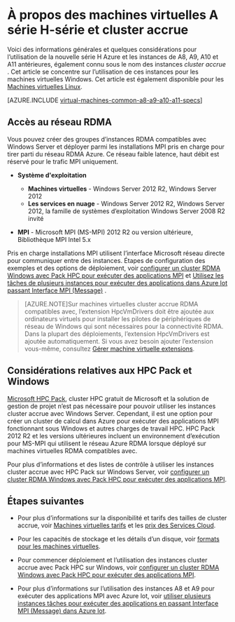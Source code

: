 <properties
 pageTitle="À propos des machines virtuelles cluster accrue avec Windows | Microsoft Azure"
 description="Obtenir des informations générales et considérations pour l’utilisation de la taille de cluster accrue H-série et A8, A9, A10 et A11 Azure machines virtuelles Windows et cloud services"
 services="virtual-machines-windows, cloud-services"
 documentationCenter=""
 authors="dlepow"
 manager="timlt"
 editor=""
 tags="azure-resource-manager,azure-service-management"/>
<tags
ms.service="virtual-machines-windows"
 ms.devlang="na"
 ms.topic="article"
 ms.tgt_pltfrm="vm-windows"
 ms.workload="infrastructure-services"
 ms.date="09/21/2016"
 ms.author="danlep"/>

# <a name="about-h-series-and-compute-intensive-a-series-vms"></a>À propos des machines virtuelles A série H-série et cluster accrue

Voici des informations générales et quelques considérations pour l’utilisation de la nouvelle série H Azure et les instances de A8, A9, A10 et A11 antérieures, également connu sous le nom des instances *cluster accrue* . Cet article se concentre sur l’utilisation de ces instances pour les machines virtuelles Windows. Cet article est également disponible pour les [Machines virtuelles Linux](virtual-machines-linux-a8-a9-a10-a11-specs.md).


[AZURE.INCLUDE [virtual-machines-common-a8-a9-a10-a11-specs](../../includes/virtual-machines-common-a8-a9-a10-a11-specs.md)]

## <a name="access-to-the-rdma-network"></a>Accès au réseau RDMA

Vous pouvez créer des groupes d’instances RDMA compatibles avec Windows Server et déployer parmi les installations MPI pris en charge pour tirer parti du réseau RDMA Azure. Ce réseau faible latence, haut débit est réservé pour le trafic MPI uniquement.

* **Système d'exploitation**
    * **Machines virtuelles** - Windows Server 2012 R2, Windows Server 2012
    * **Les services en nuage** - Windows Server 2012 R2, Windows Server 2012, la famille de systèmes d’exploitation Windows Server 2008 R2 invité

* **MPI** - Microsoft MPI (MS-MPI) 2012 R2 ou version ultérieure, Bibliothèque MPI Intel 5.x

Pris en charge installations MPI utilisent l’interface Microsoft réseau directe pour communiquer entre des instances. Étapes de configuration des exemples et des options de déploiement, voir [configurer un cluster RDMA Windows avec Pack HPC pour exécuter des applications MPI](virtual-machines-windows-classic-hpcpack-rdma-cluster.md) et [Utilisez les tâches de plusieurs instances pour exécuter des applications dans Azure lot passant Interface MPI (Message)](../batch/batch-mpi.md) .


>[AZURE.NOTE]Sur machines virtuelles cluster accrue RDMA compatibles avec, l’extension HpcVmDrivers doit être ajoutée aux ordinateurs virtuels pour installer les pilotes de périphériques de réseau de Windows qui sont nécessaires pour la connectivité RDMA. Dans la plupart des déploiements, l’extension HpcVmDrivers est ajoutée automatiquement. Si vous avez besoin ajouter l’extension vous-même, consultez [Gérer machine virtuelle extensions](virtual-machines-windows-classic-manage-extensions.md).

## <a name="considerations-for-hpc-pack-and-windows"></a>Considérations relatives aux HPC Pack et Windows

[Microsoft HPC Pack](https://technet.microsoft.com/library/jj899572.aspx), cluster HPC gratuit de Microsoft et la solution de gestion de projet n’est pas nécessaire pour pouvoir utiliser les instances cluster accrue avec Windows Server. Cependant, il est une option pour créer un cluster de calcul dans Azure pour exécuter des applications MPI fonctionnant sous Windows et autres charges de travail HPC. HPC Pack 2012 R2 et les versions ultérieures incluent un environnement d’exécution pour MS-MPI qui utilisent le réseau Azure RDMA lorsque déployé sur machines virtuelles RDMA compatibles avec.

Pour plus d’informations et des listes de contrôle à utiliser les instances cluster accrue avec HPC Pack sur Windows Server, voir [configurer un cluster RDMA Windows avec Pack HPC pour exécuter des applications MPI](virtual-machines-windows-classic-hpcpack-rdma-cluster.md).




## <a name="next-steps"></a>Étapes suivantes

* Pour plus d’informations sur la disponibilité et tarifs des tailles de cluster accrue, voir [Machines virtuelles tarifs](https://azure.microsoft.com/pricing/details/virtual-machines/#Windows) et les [prix des Services Cloud](https://azure.microsoft.com/pricing/details/cloud-services/).

* Pour les capacités de stockage et les détails d’un disque, voir [formats pour les machines virtuelles](virtual-machines-linux-sizes.md).

* Pour commencer déploiement et l’utilisation des instances cluster accrue avec Pack HPC sur Windows, voir [configurer un cluster RDMA Windows avec Pack HPC pour exécuter des applications MPI](virtual-machines-windows-classic-hpcpack-rdma-cluster.md).

* Pour plus d’informations sur l’utilisation des instances A8 et A9 pour exécuter des applications MPI avec Azure lot, voir [utiliser plusieurs instances tâches pour exécuter des applications en passant Interface MPI (Message) dans Azure lot](../batch/batch-mpi.md).
